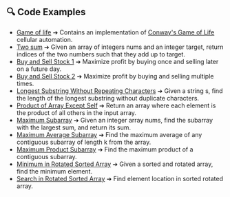 ## 🔍 Code Examples
- [Game of life](game_of_life.md) ➔
 Contains an implementation of [Conway's Game of Life](https://en.wikipedia.org/wiki/Conway%27s_Game_of_Life) cellular automation.
- [Two sum](two_sum.md) ➔ Given an array of integers nums and an integer target, return indices of the two numbers such that they add up to target.
- [ Buy and Sell Stock 1](buy_and_sell_stock.md) ➔ Maximize profit by buying once and selling later on a future day.
- [ Buy and Sell Stock 2](buy_and_sell_stock_2.md) ➔ Maximize profit by buying and selling multiple times.
- [ Longest Substring Without Repeating Characters](longest_substr_no_char_repeats.md) ➔ Given a string s, find the length of the longest substring without duplicate characters.
- [ Product of Array Except Self](product_of_array_except_self.md) ➔ Return an array where each element is the product of all others in the input array.
- [ Maximum Subarray](max_sum_sub_array.md) ➔ Given an integer array nums, find the subarray with the largest sum, and return its sum.
- [ Maximum Average Subarray](max_average_subarray.md) ➔ Find the maximum average of any contiguous subarray of length k from the array.
- [ Maximum Product Subarray](max_subarray_product.md) ➔ Find the maximum product of a contiguous subarray.
- [ Minimum in Rotated Sorted Array](min_in_sorted_rotated_arr.md) ➔ Given a sorted and rotated array, find the minimum element.  
- [ Search in Rotated Sorted Array](search_sorted_rotated_arr.md) ➔ Find element location in sorted rotated array.  
